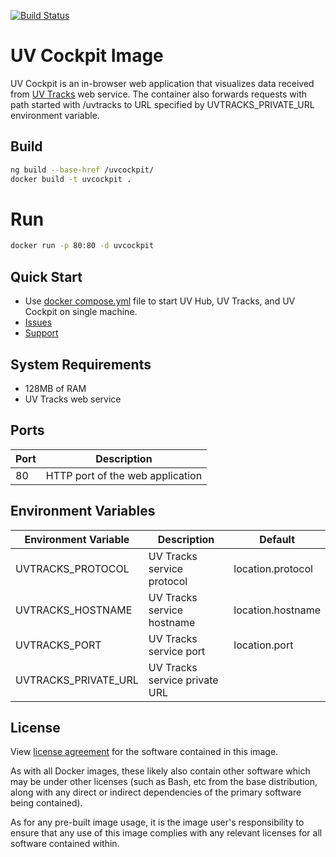 [![Build Status](https://codebuild.us-west-2.amazonaws.com/badges?uuid=eyJlbmNyeXB0ZWREYXRhIjoidVBIOThUQlpSeGhzRjQwNUw4TFEySFcxWXE4NFRpaE1wemZ5d3pNcGR6TU5JZmRUZDkwMmVqQzVsaUQxaGQyUmM4eXgrVjBEVlJ3dUZPOFBTRGJGWDNBPSIsIml2UGFyYW1ldGVyU3BlYyI6IjNpOUV3VnhlSlNkWEI3QnQiLCJtYXRlcmlhbFNldFNlcmlhbCI6MX0%3D&branch=master)](https://us-west-2.console.aws.amazon.com/codebuild/home?region=us-west-2#/projects/UVCockpit/view)

# UV Cockpit Image

UV Cockpit is an in-browser web application that visualizes data received from [UV Tracks](http://envirover.com/docs/uvtracks.html) web service. The container also forwards requests with path started with /uvtracks to URL specified by UVTRACKS_PRIVATE_URL environment variable.

## Build

```bash
ng build --base-href /uvcockpit/
docker build -t uvcockpit .
```

# Run

```bash
docker run -p 80:80 -d uvcockpit
```

## Quick Start

- Use [docker compose.yml](https://s3-us-west-2.amazonaws.com/envirover/spl/2.2.0/docker-compose.yml) file to start UV Hub, UV Tracks, and UV Cockpit on single machine.
- [Issues](https://github.com/envirover/support/issues)
- [Support](http://envirover.com/support/)

## System Requirements

- 128MB of RAM
- UV Tracks web service

## Ports

| Port  | Description                      |
|-------|----------------------------------|
| 80    | HTTP port of the web application |

## Environment Variables

| Environment Variable | Description                | Default          |
|----------------------|----------------------------|------------------|
| UVTRACKS_PROTOCOL    | UV Tracks service protocol |location.protocol |
| UVTRACKS_HOSTNAME    | UV Tracks service hostname |location.hostname |
| UVTRACKS_PORT        | UV Tracks service port     | location.port    |
| UVTRACKS_PRIVATE_URL | UV Tracks service private URL |               |

## License

View [license agreement](http://envirover.com/docs/uvhub-eula.html) for the software contained in this image.

As with all Docker images, these likely also contain other software which may be under other licenses (such as Bash, etc from the base distribution, along with any direct or indirect dependencies of the primary software being contained).

As for any pre-built image usage, it is the image user's responsibility to ensure that any use of this image complies with any relevant licenses for all software contained within.
